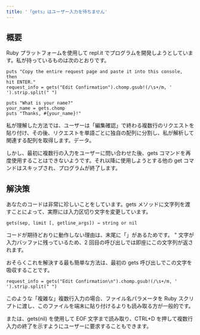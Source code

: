 ```yaml
---
title: '「gets」はユーザー入力を待ちません'
---
```


## 概要
Ruby プラットフォームを使用して repl.it でプログラムを開発しようとしています。私が持っているものは次のとおりです。

```
puts "Copy the entire request page and paste it into this console, then 
hit ENTER."
request_info = gets("Edit Confirmation").chomp.gsub!(/\s+/m, ' 
').strip.split(" ")

puts "What is your name?"
your_name = gets.chomp
puts "Thanks, #{your_name}!"

```
私が理解した方法では、ユーザーは「編集確認」で終わる複数行のリクエストを貼り付け、その後、リクエストを単語ごとに独自の配列に分割し、私が解析して関連する配列を取得します。データ。

しかし、最初に複数行の入力をユーザーに問い合わせた後、gets コマンドを再度使用することはできないようです。それ以降に使用しようとする他の get コマンドはスキップされ、プログラムが終了します。

## 解決策
あなたのコードは非常に珍しいことをしています。gets メソッドに文字列を渡すことによって、実際には入力区切り文字を変更しています。

```
gets(sep, limit [, getline_args]) → string or nil

```
コードが期待どおりに動作しない理由は、末尾に「」があるためです。
" 文字が入力バッファに残っているため、2 回目の呼び出しでは即座にこの文字列が返されます。

おそらくこれを解決する最も簡単な方法は、最初の gets 呼び出しでこの文字を吸収することです。

```
request_info = gets("Edit Confirmation\n").chomp.gsub!(/\s+/m, ' ').strip.split(" ")

```
このような「複雑な」複数行入力の場合、ファイル名パラメータを Ruby スクリプトに渡し、このファイルを端末に貼り付けるよりも読み取る方が一般的です。

または、gets(nil) を使用して EOF 文字まで読み取り、CTRL+D を押して複数行入力の終了を示すようにユーザーに要求することもできます。

